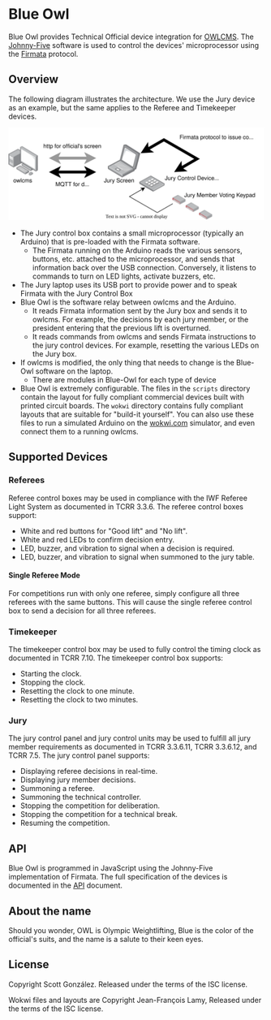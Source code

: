 # Blue Owl

Blue Owl provides Technical Official device integration for [OWLCMS](https://owlcms.github.io/owlcms4/). The [Johnny-Five](http://johnny-five.io/) software is used to control the devices' microprocessor using the [Firmata](https://github.com/firmata/protocol) protocol.

## Overview

The following diagram illustrates the architecture. We use the Jury device as an example, but the same applies to the Referee and Timekeeper devices.

![Firmata](src/wokwi/overview.svg)

- The Jury control box contains a small microprocessor (typically an Arduino) that is pre-loaded with the Firmata software.
  - The Firmata running on the Arduino reads the various sensors, buttons, etc. attached to the microprocessor, and sends that information back over the USB connection. Conversely, it listens to commands to turn on LED lights, activate buzzers, etc.
- The Jury laptop uses its USB port to provide power and to speak Firmata with the Jury Control Box
- Blue Owl is the software relay between owlcms and the Arduino. 
  - It reads Firmata information sent by the Jury box and sends it to owlcms. For example, the decisions by each jury member, or the president entering that the previous lift is overturned.
  - It reads commands from owlcms and sends Firmata instructions to the jury control devices. For example, resetting the various LEDs on the Jury box.
- If owlcms is modified, the only thing that needs to change is the Blue-Owl software on the laptop.
  - There are modules in Blue-Owl for each type of device
- Blue Owl is extremely configurable.  The files in the `scripts` directory contain the layout for fully compliant commercial devices built with printed circuit boards.  The `wokwi` directory contains fully compliant layouts that are suitable for "build-it yourself". You can also use these files to run a simulated Arduino on the [wokwi.com](https://wokwi.com) simulator, and even connect them to a running owlcms.

## Supported Devices

### Referees

Referee control boxes may be used in compliance with the IWF Referee Light System as documented in TCRR 3.3.6. The referee control boxes support:

* White and red buttons for "Good lift" and "No lift".
* White and red LEDs to confirm decision entry.
* LED, buzzer, and vibration to signal when a decision is required.
* LED, buzzer, and vibration to signal when summoned to the jury table.

#### Single Referee Mode

For competitions run with only one referee, simply configure all three referees with the same buttons. This will cause the single referee control box to send a decision for all three referees.

### Timekeeper

The timekeeper control box may be used to fully control the timing clock as documented in TCRR 7.10. The timekeeper control box supports:

* Starting the clock.
* Stopping the clock.
* Resetting the clock to one minute.
* Resetting the clock to two minutes.

### Jury

The jury control panel and jury control units may be used to fulfill all jury member requirements as documented in TCRR 3.3.6.11, TCRR 3.3.6.12, and TCRR 7.5. The jury control panel supports:

* Displaying referee decisions in real-time.
* Displaying jury member decisions.
* Summoning a referee.
* Summoning the technical controller.
* Stopping the competition for deliberation.
* Stopping the competition for a technical break.
* Resuming the competition.

## API

Blue Owl is programmed in JavaScript using the Johnny-Five implementation of Firmata.  The full specification of the devices is documented in the [API](API) document.

## About the name

Should you wonder,  OWL is Olympic Weightlifting, Blue is the color of the official's suits, and the name is a salute to their keen eyes.

## License

Copyright Scott González. Released under the terms of the ISC license.

Wokwi files and layouts are Copyright Jean-François Lamy, Released under the terms of the ISC license.
